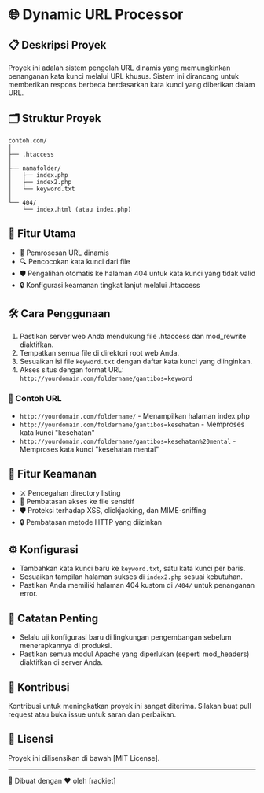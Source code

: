 # 🌐 Dynamic URL Processor

## 📋 Deskripsi Proyek
Proyek ini adalah sistem pengolah URL dinamis yang memungkinkan penanganan kata kunci melalui URL khusus. Sistem ini dirancang untuk memberikan respons berbeda berdasarkan kata kunci yang diberikan dalam URL.

## 🗂️ Struktur Proyek
```
contoh.com/
│
├── .htaccess
│
├── namafolder/
│   ├── index.php
│   ├── index2.php
│   └── keyword.txt
│
└── 404/
    └── index.html (atau index.php)
```

## 🚀 Fitur Utama
- 🔗 Pemrosesan URL dinamis
- 🔍 Pencocokan kata kunci dari file
- 🛡️ Pengalihan otomatis ke halaman 404 untuk kata kunci yang tidak valid
- 🔒 Konfigurasi keamanan tingkat lanjut melalui .htaccess

## 🛠️ Cara Penggunaan
1. Pastikan server web Anda mendukung file .htaccess dan mod_rewrite diaktifkan.
2. Tempatkan semua file di direktori root web Anda.
3. Sesuaikan isi file `keyword.txt` dengan daftar kata kunci yang diinginkan.
4. Akses situs dengan format URL: `http://yourdomain.com/foldername/gantibos=keyword`

### 📝 Contoh URL
- `http://yourdomain.com/foldername/` - Menampilkan halaman index.php
- `http://yourdomain.com/foldername/gantibos=kesehatan` - Memproses kata kunci "kesehatan"
- `http://yourdomain.com/foldername/gantibos=kesehatan%20mental` - Memproses kata kunci "kesehatan mental"

## 🔐 Fitur Keamanan
- ⚔️ Pencegahan directory listing
- 🚫 Pembatasan akses ke file sensitif
- 🛡️ Proteksi terhadap XSS, clickjacking, dan MIME-sniffing
- 🔒 Pembatasan metode HTTP yang diizinkan

## ⚙️ Konfigurasi
- Tambahkan kata kunci baru ke `keyword.txt`, satu kata kunci per baris.
- Sesuaikan tampilan halaman sukses di `index2.php` sesuai kebutuhan.
- Pastikan Anda memiliki halaman 404 kustom di `/404/` untuk penanganan error.

## 📌 Catatan Penting
- Selalu uji konfigurasi baru di lingkungan pengembangan sebelum menerapkannya di produksi.
- Pastikan semua modul Apache yang diperlukan (seperti mod_headers) diaktifkan di server Anda.

## 🤝 Kontribusi
Kontribusi untuk meningkatkan proyek ini sangat diterima. Silakan buat pull request atau buka issue untuk saran dan perbaikan.

## 📄 Lisensi
Proyek ini dilisensikan di bawah [MIT License].

---

🌟 Dibuat dengan ❤️ oleh [rackiet]
